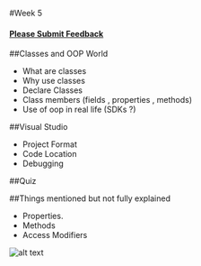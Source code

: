#Week 5

#### [Please Submit Feedback][2]


##Classes and OOP World
- What are classes
- Why use classes
- Declare Classes
- Class members (fields , properties , methods)
- Use of oop in real life (SDKs ?)

##Visual Studio
- Project Format
- Code Location
- Debugging

##Quiz


##Things mentioned but not fully explained
- Properties.
- Methods
- Access Modifiers

![alt text](https://raw.github.com/TheNightPhoenix/AdvancedProgramming/master/week5/map.png "Class Mind Map")

[2]:https://docs.google.com/forms/d/1nX7W8L1JD-mx3xwW8RSsednLUx5hTSjZvMMVmXmguJk/viewform

